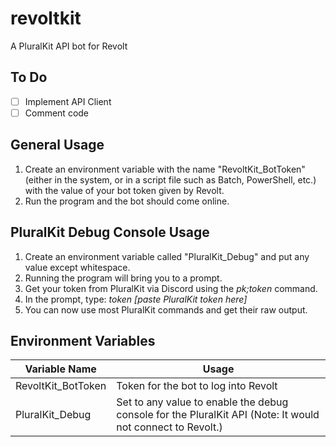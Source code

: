 # revoltkit
A PluralKit API bot for Revolt

## To Do
- [ ] Implement API Client
- [ ] Comment code

## General Usage
1. Create an environment variable with the name "RevoltKit_BotToken" (either in the system, or in a script file such as Batch, PowerShell, etc.) with the value of your bot token given by Revolt.
2. Run the program and the bot should come online.

## PluralKit Debug Console Usage
1. Create an environment variable called "PluralKit_Debug" and put any value except whitespace.
2. Running the program will bring you to a prompt.
3. Get your token from PluralKit via Discord using the *pk;token* command.
4. In the prompt, type: *token [paste PluralKit token here]*
5. You can now use most PluralKit commands and get their raw output.

## Environment Variables
| Variable Name | Usage |
|---------------|-------|
| RevoltKit_BotToken | Token for the bot to log into Revolt |
| PluralKit_Debug | Set to any value to enable the debug console for the PluralKit API (Note: It would not connect to Revolt.) |
